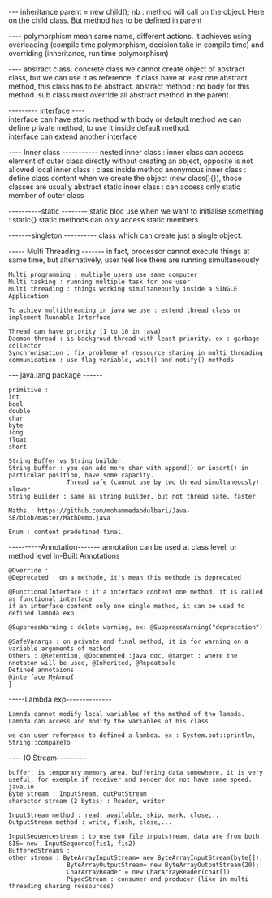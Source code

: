 --- inheritance
parent = new child();
nb : method will call on the object. Here on the child class. But method has to be defined in parent

---- polymorphism
    mean same name, different actions.
    it achieves using overloading (compile time polymorphism, decision take in compile time) 
    and overriding (inheritance, run time polymorphism)

---- abstract class, concrete class
    we cannot create object of abstract class, but we can use it as reference.
    if class have at least one abstract method, this class has to be abstract.
    abstract method : no body for this method.
    sub class must override all abstract method in the parent.

--------- interface  ----   
    interface can have static method with body or default method
    we can define private method, to use it inside default method.    
    interface can extend another interface

----  Inner class -----------
    nested inner class : inner class can access element of outer class directly without creating an object, opposite is not allowed
    local inner class : class inside method 
    anonymous inner class : define class content when we create the object (new class(){}), those classes are usually abstract
    static inner class : can access only static member of outer class

----------static --------
    static bloc use when we want to initialise something : static{}
    static methods can only access static members

-------singleton ----------
    class which can create just a single object.

----- Multi Threading -------
    in fact, processor cannot execute things at same time, but alternatively, user feel like there are running simultaneously
    
    Multi programming : multiple users use same computer
    Multi tasking : running multiple task for one user
    Multi threading : things working simultaneously inside a SINGLE Application

    To achiev multithreading in java we use : extend thread class or implement Runnable Interface

    Thread can have priority (1 to 10 in java)
    Daemon thread : is backgroud thread with least priority. ex : garbage collector
    Synchronisation : fix probleme of ressource sharing in multi threading
    communication : use flag variable, wait() and notify() methods

--- java.lang package ------

    primitive : 
    int
    bool
    double
    char
    byte
    long
    float
    short

    String Buffer vs String builder:
    String buffer : you can add more char with append() or insert() in particular position, have some capacity.
                    Thread safe (cannot use by two thread simultaneously). slower
    String Builder : same as string builder, but not thread safe. faster

    Maths : https://github.com/mohammedabdulbari/Java-SE/blob/master/MathDemo.java

    Enum : content predefined final.

----------Annotation-------
    annotation can be used at class level, or method level
    In-Built Annotations

    @Override :
    @Deprecated : on a methode, it's mean this methode is deprecated

    @FunctionalInterface : if a interface content one method, it is called as functional interface
    if an interface content only one single method, it can be used to defined lambda exp

    @SuppressWarning : delete warning, ex: @SuppressWarning("deprecation")

    @SafeVarargs : on private and final method, it is for warning on a variable arguments of method
    Others : @Retention, @Documented :java doc, @target : where the nnotaton will be used, @Inherited, @Repeatbale
    Defined annotaions
    @interface MyAnno{
    }

-----Lambda exp--------------

    Lamnda cannot modify local variables of the method of the lambda.
    Lamnda can access and modify the variables of his class .

    we can user reference to defined a lambda. ex : System.out::println, String::compareTo

---- IO Stream---------

    buffer: is temporary memory area, buffering data somewhere, it is very useful, for exemple if receiver and sender don not have same speed.
    java.io
    Byte stream : InputSream, outPutStream
    character stream (2 bytes) : Reader, writer

    InputStream method : read, available, skip, mark, close,..
    OutputStream method : write, flush, close,...

    InputSequencestream : to use two file inputstream, data are from both. SIS= new  InputSequence(fis1, fis2)
    BufferedStreams :                
    other stream : ByteArrayInputStream= new ByteArrayInputStream(byte[]);
                    ByteArrayOutputStream= new ByteArrayOutputStream(20);
                    CharArrayReader = new CharArrayReader(char[])
                    PipedStream : consumer and producer (like in multi threading sharing ressources)

